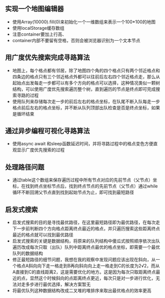 ## 实现一个地图编辑器
- 使用Array(10000).fill(0)来初始化一个一维数组来表示一个100*100的地图
- 使用localStorage缓存数组
- 注意container要加上行高、
- <div id="container"></div>container内部不要留有空格，否则会被浏览器识别为一个文本节点

## 用广度优先搜索完成寻路算法
- 地图上，每个格点都有邻居，除了地图四个角的四个格点只有两个邻近格点和四条边的格点只有三个邻近格点外都可以往前后左右四个邻近格点走，那么从起始点出发每走一步都可以有多个方向的格点可以选择，这种情况类似一颗树结构，可以使用广度优先搜索遍历整个树，直到遍历的节点是终点即可完成搜索寻路的过程
- 使用队列来存储每次走一步的前后左右的格点坐标，在队尾不断入队每走一步格点前后左右的格点坐标，并不断从队列顶部出队检查是否是终点坐标，如果是循环结束

## 通过异步编程可视化寻路算法
- 使用async await 和sleep函数延迟时间，并将寻路过程中的格点变色方便直观显示广度优先搜索的过程

## 处理路径问题
- 通过table这个数组来保存遍历过程中所有节点对应的先前节点（父节点）坐标，在找到终点坐标节点后，找到终点节点的先前节点（父节点）通过while循环不断回溯父节点直到找到起始节点为止，即可找到最短路径
## 启发式搜索
- 启发式搜索的目的是寻找最优路径，在这里最短路径即为最优路径，在每次走下一步前判断四个方向格点距离终点最近的格点，并只遍历搜索这些距离终点最近的格点就可以找到最优路径
- 启发式搜索的关键是数据结构，将原来的队列结构中傻瓜式按照顺序依次出队遍历改成每次只取（出队）队列中距离终点最优的格点坐标，即需要一个最优队列的数据结构
- 修正最短路径的细节问题，我想在我的观察中发现问题应该出现在斜向，从一个格点A斜向向下走一格走到B再向斜向向上走一格走到C的长度为2√2，而从A直接到C的直线距离2，这是需要优化的地方。这是因为每次只取距离终点最近的点，显然这个时候斜向的点距离终点更近，每次只是对一步进行优化，无法对走多步进行最优选择，解决方案暂无
- 将最优队列这种数据结构改成二叉堆的堆排序来取出最优格点的效率更高

